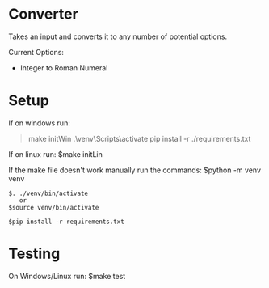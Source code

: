 # Converter
Takes an input and converts it to any number of potential options.

Current Options:
 - Integer to Roman Numeral

 # Setup
 If on windows run:
 >make initWin
 >.\venv\Scripts\activate
 >pip install -r ./requirements.txt

 If on linux run:
 $make initLin

 If the make file doesn't work manually run the commands:
    $python -m venv venv
    
    $. ./venv/bin/activate  
       or  
    $source venv/bin/activate
    
    $pip install -r requirements.txt


# Testing
On Windows/Linux run:
$make test